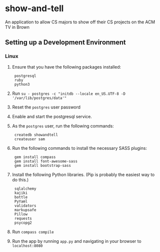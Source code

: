 # show-and-tell
An application to allow CS majors to show off their CS projects on the ACM TV in Brown

## Setting up a Development Environment
### Linux
1. Ensure that you have the following packages installed:

        postgresql
        ruby
        python3

2. Run `su - postgres -c "initdb --locale en_US.UTF-8 -D '/var/lib/postgres/data'"`

3. Reset the `postgres` user password

4. Enable and start the postgresql service.

5. As the `postgres` user, run the following commands:

        createdb showandtell
        createuser sam

6. Run the following commands to install the necessary SASS plugins:

        gem install compass
        gem install font-awesome-sass
        gem install bootstrap-sass

7. Install the following Python libraries. (Pip is probably the easiest way to
   do this.)

        sqlalchemy
        kajiki
        bottle
        PyYaml
        validators
        markupsafe
        Pillow
        requests
        psycopg2

8. Run `compass compile`

9. Run the app by running `app.py` and navigating in your browser to
   `localhost:8080`
